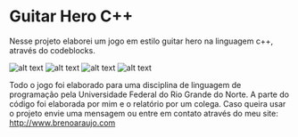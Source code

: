 # Guitar Hero C++

Nesse projeto elaborei um jogo em estilo guitar hero na linguagem c++, através do codeblocks. 

![alt text](http://i.epvpimg.com/yimNdab.png)
![alt text](http://epvpimg.com/mep5dab.png)
![alt text](http://epvpimg.com/sfqmaab.png)
![alt text](http://epvpimg.com/MBHbcab.png)

Todo o jogo foi elaborado para uma disciplina de linguagem de programação pela Universidade Federal do Rio Grande do Norte. A parte do código foi elaborada por mim e o relatório por um colega. Caso queira usar o projeto envie uma mensagem ou entre em contato através do meu site: http://www.brenoaraujo.com
